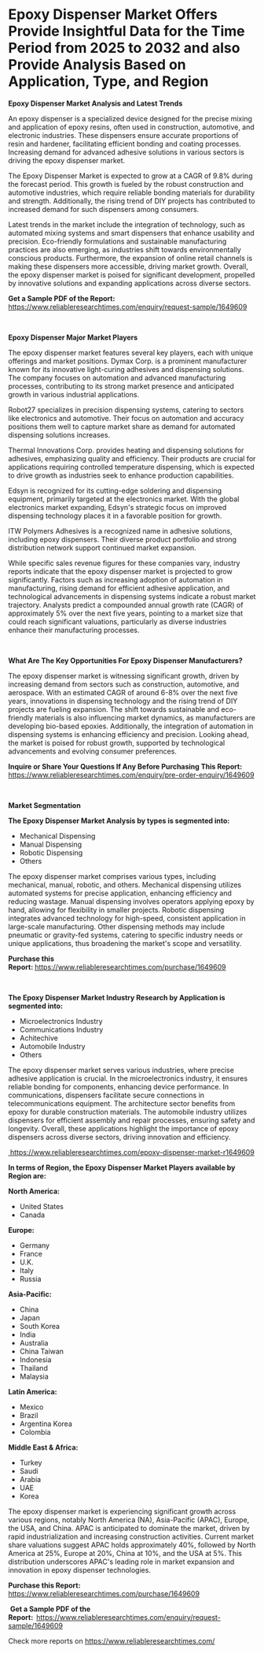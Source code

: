 <p><h1>Epoxy Dispenser Market Offers Provide Insightful Data for the Time Period from 2025 to 2032 and also Provide Analysis Based on Application, Type, and Region</h1></p><p><strong>Epoxy Dispenser Market Analysis and Latest Trends</strong></p>
<p><p>An epoxy dispenser is a specialized device designed for the precise mixing and application of epoxy resins, often used in construction, automotive, and electronic industries. These dispensers ensure accurate proportions of resin and hardener, facilitating efficient bonding and coating processes. Increasing demand for advanced adhesive solutions in various sectors is driving the epoxy dispenser market.</p><p>The Epoxy Dispenser Market is expected to grow at a CAGR of 9.8% during the forecast period. This growth is fueled by the robust construction and automotive industries, which require reliable bonding materials for durability and strength. Additionally, the rising trend of DIY projects has contributed to increased demand for such dispensers among consumers.</p><p>Latest trends in the market include the integration of technology, such as automated mixing systems and smart dispensers that enhance usability and precision. Eco-friendly formulations and sustainable manufacturing practices are also emerging, as industries shift towards environmentally conscious products. Furthermore, the expansion of online retail channels is making these dispensers more accessible, driving market growth. Overall, the epoxy dispenser market is poised for significant development, propelled by innovative solutions and expanding applications across diverse sectors.</p></p>
<p><strong>Get a Sample PDF of the Report:&nbsp;</strong> <a href="https://www.reliableresearchtimes.com/enquiry/request-sample/1649609?utm_campaign=2009&utm_medium=2&utm_source=Github&utm_content=ia&utm_term=09042025&utm_id=epoxy-dispenser">https://www.reliableresearchtimes.com/enquiry/request-sample/1649609</a></p>
<p>&nbsp;</p>
<p><strong>Epoxy Dispenser Major Market Players</strong></p>
<p><p>The epoxy dispenser market features several key players, each with unique offerings and market positions. Dymax Corp. is a prominent manufacturer known for its innovative light-curing adhesives and dispensing solutions. The company focuses on automation and advanced manufacturing processes, contributing to its strong market presence and anticipated growth in various industrial applications.</p><p>Robot27 specializes in precision dispensing systems, catering to sectors like electronics and automotive. Their focus on automation and accuracy positions them well to capture market share as demand for automated dispensing solutions increases.</p><p>Thermal Innovations Corp. provides heating and dispensing solutions for adhesives, emphasizing quality and efficiency. Their products are crucial for applications requiring controlled temperature dispensing, which is expected to drive growth as industries seek to enhance production capabilities.</p><p>Edsyn is recognized for its cutting-edge soldering and dispensing equipment, primarily targeted at the electronics market. With the global electronics market expanding, Edsyn's strategic focus on improved dispensing technology places it in a favorable position for growth.</p><p>ITW Polymers Adhesives is a recognized name in adhesive solutions, including epoxy dispensers. Their diverse product portfolio and strong distribution network support continued market expansion.</p><p>While specific sales revenue figures for these companies vary, industry reports indicate that the epoxy dispenser market is projected to grow significantly. Factors such as increasing adoption of automation in manufacturing, rising demand for efficient adhesive application, and technological advancements in dispensing systems indicate a robust market trajectory. Analysts predict a compounded annual growth rate (CAGR) of approximately 5% over the next five years, pointing to a market size that could reach significant valuations, particularly as diverse industries enhance their manufacturing processes.</p></p>
<p>&nbsp;</p>
<p><strong>What Are The Key Opportunities For Epoxy Dispenser Manufacturers?</strong></p>
<p><p>The epoxy dispenser market is witnessing significant growth, driven by increasing demand from sectors such as construction, automotive, and aerospace. With an estimated CAGR of around 6-8% over the next five years, innovations in dispensing technology and the rising trend of DIY projects are fueling expansion. The shift towards sustainable and eco-friendly materials is also influencing market dynamics, as manufacturers are developing bio-based epoxies. Additionally, the integration of automation in dispensing systems is enhancing efficiency and precision. Looking ahead, the market is poised for robust growth, supported by technological advancements and evolving consumer preferences.</p></p>
<p><strong>Inquire or Share Your Questions If Any Before Purchasing This Report:</strong> <a href="https://www.reliableresearchtimes.com/enquiry/pre-order-enquiry/1649609?utm_campaign=2009&utm_medium=2&utm_source=Github&utm_content=ia&utm_term=09042025&utm_id=epoxy-dispenser">https://www.reliableresearchtimes.com/enquiry/pre-order-enquiry/1649609</a></p>
<p>&nbsp;</p>
<p><strong>Market Segmentation</strong></p>
<p><strong>The Epoxy Dispenser Market Analysis by types is segmented into:</strong></p>
<p><ul><li>Mechanical Dispensing</li><li>Manual Dispensing</li><li>Robotic Dispensing</li><li>Others</li></ul></p>
<p><p>The epoxy dispenser market comprises various types, including mechanical, manual, robotic, and others. Mechanical dispensing utilizes automated systems for precise application, enhancing efficiency and reducing wastage. Manual dispensing involves operators applying epoxy by hand, allowing for flexibility in smaller projects. Robotic dispensing integrates advanced technology for high-speed, consistent application in large-scale manufacturing. Other dispensing methods may include pneumatic or gravity-fed systems, catering to specific industry needs or unique applications, thus broadening the market's scope and versatility.</p></p>
<p><strong>Purchase this Report:&nbsp;</strong><a href="https://www.reliableresearchtimes.com/purchase/1649609?utm_campaign=2009&utm_medium=2&utm_source=Github&utm_content=ia&utm_term=09042025&utm_id=epoxy-dispenser">https://www.reliableresearchtimes.com/purchase/1649609</a></p>
<p>&nbsp;</p>
<p><strong>The Epoxy Dispenser Market Industry Research by Application is segmented into:</strong></p>
<p><ul><li>Microelectronics Industry</li><li>Communications Industry</li><li>Achitechive</li><li>Automobile Industry</li><li>Others</li></ul></p>
<p><p>The epoxy dispenser market serves various industries, where precise adhesive application is crucial. In the microelectronics industry, it ensures reliable bonding for components, enhancing device performance. In communications, dispensers facilitate secure connections in telecommunications equipment. The architecture sector benefits from epoxy for durable construction materials. The automobile industry utilizes dispensers for efficient assembly and repair processes, ensuring safety and longevity. Overall, these applications highlight the importance of epoxy dispensers across diverse sectors, driving innovation and efficiency.</p></p>
<p><a href="https://www.reliableresearchtimes.com/epoxy-dispenser-market-r1649609?utm_campaign=2009&utm_medium=2&utm_source=Github&utm_content=ia&utm_term=09042025&utm_id=epoxy-dispenser">&nbsp;https://www.reliableresearchtimes.com/epoxy-dispenser-market-r1649609</a></p>
<p><strong>In terms of Region, the Epoxy Dispenser Market Players available by Region are:</strong></p>
<p>
    <p> <strong> North America: </strong>
        <ul>
            <li>United States</li>
            <li>Canada</li>
        </ul>
        </p> 
    <p> <strong> Europe: </strong>
        <ul>
            <li>Germany</li>
            <li>France</li>
            <li>U.K.</li>
            <li>Italy</li>
            <li>Russia</li>
        </ul>
        </p> 
    <p> <strong> Asia-Pacific: </strong>
        <ul>
            <li>China</li>
            <li>Japan</li>
            <li>South Korea</li>
            <li>India</li>
            <li>Australia</li>
            <li>China Taiwan</li>
            <li>Indonesia</li>
            <li>Thailand</li>
            <li>Malaysia</li>
        </ul>
        </p> 
    <p> <strong> Latin America: </strong>
        <ul>
            <li>Mexico</li>
            <li>Brazil</li>
            <li>Argentina Korea</li>
            <li>Colombia</li>
        </ul>
        </p> 
    <p> <strong> Middle East & Africa: </strong>
        <ul>
            <li>Turkey</li>
            <li>Saudi</li>
            <li>Arabia</li>
            <li>UAE</li>
            <li>Korea</li>
        </ul>
    </p>
    </p>
<p><p>The epoxy dispenser market is experiencing significant growth across various regions, notably North America (NA), Asia-Pacific (APAC), Europe, the USA, and China. APAC is anticipated to dominate the market, driven by rapid industrialization and increasing construction activities. Current market share valuations suggest APAC holds approximately 40%, followed by North America at 25%, Europe at 20%, China at 10%, and the USA at 5%. This distribution underscores APAC's leading role in market expansion and innovation in epoxy dispenser technologies.</p></p>
<p><strong>Purchase this Report: </strong><a href="https://www.reliableresearchtimes.com/purchase/1649609?utm_campaign=2009&utm_medium=2&utm_source=Github&utm_content=ia&utm_term=09042025&utm_id=epoxy-dispenser">https://www.reliableresearchtimes.com/purchase/1649609</a></p>
<p>&nbsp;<strong>Get a Sample PDF of the Report:&nbsp;&nbsp;</strong><a href="https://www.reliableresearchtimes.com/enquiry/request-sample/1649609?utm_campaign=2009&utm_medium=2&utm_source=Github&utm_content=ia&utm_term=09042025&utm_id=epoxy-dispenser">https://www.reliableresearchtimes.com/enquiry/request-sample/1649609</a></p>
<p><strong></strong></p>
<p>Check more reports on <a href="https://www.reliableresearchtimes.com/?utm_campaign=2009&utm_medium=2&utm_source=Github&utm_content=ia&utm_term=09042025&utm_id=epoxy-dispenser">https://www.reliableresearchtimes.com/</a></p>